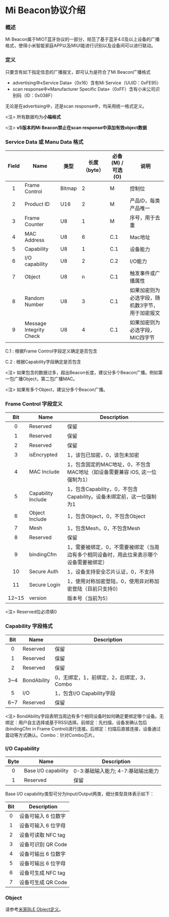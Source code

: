 # Mi Beacon协议介绍

### 概述


Mi Beacon属于MIOT蓝牙协议的一部分，规范了基于蓝牙4.0及以上设备的广播格式，使得小米智能家庭APP以及MIUI能进行识别以及设备间可以进行联动。

### 定义

只要含有如下指定信息的广播报文，即可认为是符合了Mi Beacon广播格式

- advertising中«Service Data»（0x16）含有Mi Service（UUID：0xFE95）
- scan response中«Manufacturer Specific Data»（0xFF）含有小米公司识别码（ID：0x038F）

无论是在advertising中，还是scan response中，均采用统一格式定义。

<注> 所有数据均为**小端格式**

<注> **v5版本的Mi Beacon禁止在scan response中添加有效object数据**


### Service Data 或 Manu Data 格式

| Field | Name                    | 类型   | 长度（byte） | 必备(M) / 可选(O) | 说明                                            |
| :---: | ----------------------- | ------ | ------------ | ----------------- | ----------------------------------------------- |
|   1   | Frame Control           | Bitmap | 2            | M                 | 控制位                                          |
|   2   | Product ID              | U16    | 2            | M                 | 产品ID，每类产品唯一                            |
|   3   | Frame Counter           | U8     | 1            | M                 | 序号，用于去重                                  |
|   4   | MAC Address             | U8     | 6            | C.1               | Mac地址                                         |
|   5   | Capability              | U8     | 1            | C.1               | 设备能力                                        |
|   6   | I/O capability          | U8     | 2            | C.2               | I/O能力                                         |
|   7   | Object                  | U8     | n            | C.1               | 触发事件或广播属性                              |
|   8   | Random Number           | U8     | 3            | C.1               | 如果加密则为必选字段，随机数3字节，用于加密报文 |
|   9   | Message Integrity Check | U8     | 4            | C.1               | 如果加密则为必选字段，MIC四字节                 |

C.1 : 根据Frame Control字段定义确定是否包含

C.2 : 根据Capability字段确定是否包含

<注> 如果包含的数据过多，超出Beacon长度，建议分多个Beacon广播。例如第一包广播Object，第二包广播MAC。

<注> 如果有多个Object，建议分多个Beacon广播。


### Frame Control 字段定义

|  Bit  | Name               | Description                                                                              |
| :---: | ------------------ | ---------------------------------------------------------------------------------------- |
|   0   | Reserved           | 保留                                                                                     |
|   1   | Reserved           | 保留                                                                                     |
|   2   | Reserved           | 保留                                                                                     |
|   3   | isEncrypted        | 1，该包已加密，0，该包未加密                                                             |
|   4   | MAC Include        | 1，包含固定的MAC地址，0，不包含MAC地址（如设备需要兼容 iOS, 这一位强制为1）              |
|   5   | Capability Include | 1，包含Capability，0，不包含Capability。设备未绑定前，这一位强制为1                      |
|   6   | Object Include     | 1，包含Object，0，不包含Object                                                           |
|   7   | Mesh               | 1，包含Mesh，0，不包含Mesh                                                               |
|   8   | Reserved           | 保留                                                                                     |
|   9   | bindingCfm         | 1，需要被绑定，0，不需要被绑定（当周边有多个相同设备时，用此位来表示哪个设备需要被绑定） |
|  10   | Secure Auth        | 1，设备支持安全芯片认证，0，不支持                                                       |
|  11   | Secure Login       | 1，使用对称加密登陆，0，使用非对称加密登陆（目前只支持0）                                |
| 12~15 | version            | 版本号（当前为5）                                                                        |

<注> Reserved位必须填0

### Capability 字段格式

|  Bit  | Name        | Description                               |
| :---: | ----------- | ----------------------------------------- |
|   0   | Reserved    | 保留                                      |
|   1   | Reserved    | 保留                                      |
|   2   | Reserved    | 保留                                      |
|  3~4  | BondAbility | 0，无绑定，1，前绑定，2，后绑定，3，Combo |
|   5   | I/O         | 1，包含I/O Capability字段                 |
|  6~7  | Reserved    | 保留                                      |

<注> BondAbility字段表明当周边有多个相同设备时如何确定要绑定哪个设备。无绑定：用户自主选择或基于RSSI选择。前绑定：先扫描，设备发确认包后(bindingCfm in Frame Control)进行连接。后绑定：扫描后直接连接，设备通过震动等方式确认。Combo：针对Combo芯片。

### I/O Capability

| Byte  | Name                | Description                          |
| :---: | ------------------- | ------------------------------------ |
|   0   | Base I/O capability | 0-3:基础输入能力; 4-7:基础输出能力     |
|   1   | Reserved            | 保留                                 |

Base I/O capability类型可分为Input/Output两类，细分类型具体表示如下：

| Bit  | Description         |
| :---: | ------------------- |
|  0  | 设备可输入 6 位数字 |
|  1  | 设备可输入 6 位字母 |
|  2  | 设备可读取 NFC tag  |
|  3  | 设备可识别 QR Code  |
|  4  | 设备可输出 6 位数字 |
|  5  | 设备可输出 6 位字母 |
|  6  | 设备可生成 NFC tag  |
|  7  | 设备可生成 QR Code  |

### Object

请参考[米家BLE Object定义](https://github.com/MiEcosystem/miio_open/blob/master/ble/%E7%B1%B3%E5%AE%B6BLE%20Object%E5%AE%9A%E4%B9%89.md)。

